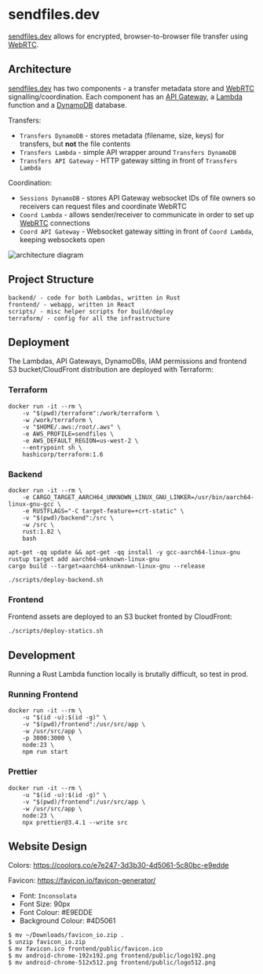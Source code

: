 # sendfiles.dev

[sendfiles.dev](https://sendfiles.dev) allows for encrypted, browser-to-browser file transfer using [WebRTC](https://webrtc.org).


## Architecture

[sendfiles.dev](https://sendfiles.dev) has two components - a transfer metadata store and [WebRTC](https://webrtc.org) signalling/coordination. Each component has an [API Gateway](https://aws.amazon.com/api-gateway/), a [Lambda](https://aws.amazon.com/lambda/) function and a [DynamoDB](https://aws.amazon.com/dynamodb/) database.

Transfers:
  - `Transfers DynamoDB` - stores metadata (filename, size, keys) for transfers, but **not** the file contents
  - `Transfers Lambda` - simple API wrapper around `Transfers DynamoDB`
  - `Transfers API Gateway` - HTTP gateway sitting in front of `Transfers Lambda`

Coordination:
  - `Sessions DynamoDB` - stores API Gateway websocket IDs of file owners so receivers can request files and coordinate WebRTC
  - `Coord Lambda` - allows sender/receiver to communicate in order to set up [WebRTC](https://webrtc.org) connections
  - `Coord API Gateway` - Websocket gateway sitting in front of `Coord Lambda`, keeping websockets open

![architecture diagram](https://sendfiles.dev/architecture.png)


## Project Structure
```
backend/ - code for both Lambdas, written in Rust
frontend/ - webapp, written in React
scripts/ - misc helper scripts for build/deploy
terraform/ - config for all the infrastructure
```


## Deployment

The Lambdas, API Gateways, DynamoDBs, IAM permissions and frontend S3 bucket/CloudFront distribution are deployed with Terraform:

### Terraform

```shell
docker run -it --rm \
    -v "$(pwd)/terraform":/work/terraform \
    -w /work/terraform \
    -v "$HOME/.aws:/root/.aws" \
    -e AWS_PROFILE=sendfiles \
    -e AWS_DEFAULT_REGION=us-west-2 \
    --entrypoint sh \
    hashicorp/terraform:1.6
```

### Backend

```shell
docker run -it --rm \
    -e CARGO_TARGET_AARCH64_UNKNOWN_LINUX_GNU_LINKER=/usr/bin/aarch64-linux-gnu-gcc \
    -e RUSTFLAGS="-C target-feature=+crt-static" \
    -v "$(pwd)/backend":/src \
    -w /src \
    rust:1.82 \
    bash

apt-get -qq update && apt-get -qq install -y gcc-aarch64-linux-gnu
rustup target add aarch64-unknown-linux-gnu
cargo build --target=aarch64-unknown-linux-gnu --release
```

```shell
./scripts/deploy-backend.sh
```

### Frontend

Frontend assets are deployed to an S3 bucket fronted by CloudFront:
```shell
./scripts/deploy-statics.sh
```


## Development

Running a Rust Lambda function locally is brutally difficult, so test in prod.

### Running Frontend
```shell
docker run -it --rm \
    -u "$(id -u):$(id -g)" \
    -v "$(pwd)/frontend":/usr/src/app \
    -w /usr/src/app \
    -p 3000:3000 \
    node:23 \
    npm run start
```

### Prettier
```shell
docker run -it --rm \
    -u "$(id -u):$(id -g)" \
    -v "$(pwd)/frontend":/usr/src/app \
    -w /usr/src/app \
    node:23 \
    npx prettier@3.4.1 --write src
```


## Website Design

Colors: https://coolors.co/e7e247-3d3b30-4d5061-5c80bc-e9edde

Favicon: https://favicon.io/favicon-generator/
  - Font: `Inconsolata`
  - Font Size: 90px
  - Font Colour: #E9EDDE
  - Background Colour: #4D5061

```shell
$ mv ~/Downloads/favicon_io.zip .
$ unzip favicon_io.zip
$ mv favicon.ico frontend/public/favicon.ico
$ mv android-chrome-192x192.png frontend/public/logo192.png
$ mv android-chrome-512x512.png frontend/public/logo512.png
```

